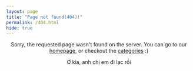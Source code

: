```yaml
---
layout: page
title: "Page not found(404)!"
permalink: /404.html
hide: true
---
```


<p style="text-align: center;">
Sorry, the requested page wasn't found on the server. You can go to our <a href="https://lamegaton.github.io/">homepage</a>, or checkout the <a href="https://lamegaton.github.io/categories/">categories</a> :)  
</p>
<p style="text-align: center;">
Ơ kìa, anh chị em đi lạc rồi  
</p>


